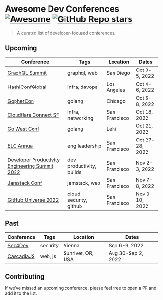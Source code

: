 # Awesome Dev Conferences [![Awesome](https://awesome.re/badge-flat2.svg)](https://awesome.re) [![GitHub Repo stars](https://img.shields.io/github/stars/warrant-dev/awesome-dev-conferences?style=social)](https://github.com/warrant-dev/awesome-dev-conferences)

> A curated list of developer-focused conferences.

## Upcoming

| Conference | Tags | Location | Dates |
| ---------- | ---- | -------- | ----- |
| [GraphQL Summit](https://summit.graphql.com/event/9cabb0aa-eb3c-4bfd-bf74-3dcc4c82c066/summary) | graphql, web | San Diego | Oct 3-5, 2022 |
| [HashiConfGlobal](https://hashiconf.com/global/) | infra, devops | Los Angeles | Oct 4-6, 2022 |
| [GopherCon](https://www.gophercon.com/) | golang | Chicago | Oct 6-8, 2022 |
| [Cloudflare Connect SF](https://events.www.cloudflare.com/flow/cloudflare/connect22sf/landing/page/page) | infra, networking | San Francisco | Oct 18, 2022 |
| [Go West Conf](https://www.gowestconf.com/) | golang | Lehi | Oct 21, 2022 |
| [ELC Annual](https://sfelc.com/annual2022) | eng leadership | San Francisco | Oct 27-28, 2022 |
| [Developer Productivity Engineering Summit 2022](https://dpesummit.com/) | dev productivity, builds | San Francisco | Nov 2-3, 2022 |
| [Jamstack Conf](https://jamstack.org/conf/) | jamstack, web | San Francisco | Nov 7-8, 2022 |
| [GitHub Universe 2022](https://githubuniverse.com/) | cloud, security, github | San Francisco | Nov 9-10, 2022 |

## Past

| Conference | Tags | Location | Dates |
| ---------- | ---- | -------- | ----- |
| [Sec4Dev](https://sec4dev.io/) | security | Vienna | Sep 6-9, 2022 |
| [CascadiaJS](https://2022.cascadiajs.com/) | web, js | Sunriver, OR, USA | Aug 30-Sep 2, 2022 |


## Contributing

If we've missed an upcoming conference, please feel free to open a PR and add it to the list.
